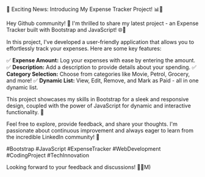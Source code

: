 🚀 Exciting News: Introducing My Expense Tracker Project! 📊💸

Hey Github community! 👋 I'm thrilled to share my latest project - an Expense Tracker built with Bootstrap and JavaScript! 🌐💼

In this project, I've developed a user-friendly application that allows you to effortlessly track your expenses. Here are some key features:

✅ **Expense Amount:** Log your expenses with ease by entering the amount.
✅ **Description:** Add a description to provide details about your spending.
✅ **Category Selection:** Choose from categories like Movie, Petrol, Grocery, and more!
✅ **Dynamic List:** View, Edit, Remove, and Mark as Paid - all in one dynamic list.



This project showcases my skills in Bootstrap for a sleek and responsive design, coupled with the power of JavaScript for dynamic and interactive functionality. 💪

Feel free to explore, provide feedback, and share your thoughts. I'm passionate about continuous improvement and always eager to learn from the incredible LinkedIn community! 🌟

#Bootstrap #JavaScript #ExpenseTracker #WebDevelopment #CodingProject #TechInnovation

Looking forward to your feedback and discussions! 🚀💼M)
